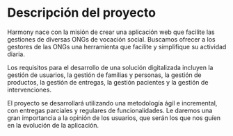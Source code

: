 # Descripción del proyecto

Harmony nace con la misión de crear una aplicación web que facilite las gestiones de diversas ONGs de vocación social. Buscamos ofrecer a los gestores de las ONGs una herramienta que facilite y simplifique su actividad diaria.

Los requisitos para el desarrollo de una solución digitalizada incluyen la gestión de usuarios, la gestión de familias y personas, la gestión de productos, la gestión de entregas, la gestión pacientes y la gestión de intervenciones. 

El proyecto se desarrollará utilizando una metodología ágil e incremental, con entregas parciales y regulares de funcionalidades. Le daremos una gran importancia a la opinión de los usuarios, que serán los que nos guíen en la evolución de la aplicación.


